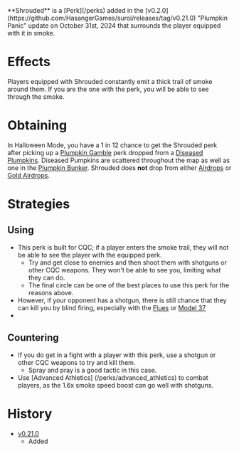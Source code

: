 <Event />
**Shrouded** is a [Perk](/perks) added in the [v0.2.0](https://github.com/HasangerGames/suroi/releases/tag/v0.21.0) "Plumpkin Panic" update on October 31st, 2024 that surrounds the player equipped with it in smoke. 

# Effects

Players equipped with Shrouded constantly emit a thick trail of smoke around them. If you are the one with the perk, you will be able to see through the smoke.

# Obtaining
In Halloween Mode, you have a 1 in 12 chance to get the Shrouded perk after picking up a [Plumpkin Gamble](/perks/lets_go_gambling) perk dropped from a [Diseased Plumpkins](/obstacles/diseased_plumpkin). Diseased Pumpkins are scattered throughout the map as well as one in the [Plumpkin Bunker](/building/plumpkin_bunker). Shrouded does **not** drop from either [Airdrops](/obstacles/airdrops) or [Gold Airdrops](/obstacles/gold_airdrop_crate).

# Strategies
## Using
- This perk is built for CQC; if a player enters the smoke trail, they will not be able to see the player with the equipped perk. 
  - Try and get close to enemies and then shoot them with shotguns or other CQC weapons. They won't be able to see you, limiting what they can do.
  - The final circle can be one of the best places to use this perk for the reasons above. 
- However, if your opponent has a shotgun, there is still chance that they can kill you by blind firing, especially with the [Flues](weapons/guns/flues) or [Model 37](weapons/guns/model_37)
- 
## Countering
- If you do get in a fight with a player with this perk, use a shotgun or other CQC weapons to try and kill them.
    - Spray and pray is a good tactic in this case.
- Use [Advanced Athletics] (/perks/advanced_athletics) to combat players, as the 1.6x smoke speed boost can go well with shotguns. 

# History
- [v0.21.0](https://github.com/HasangerGames/suroi/releases/tag/v0.21.0)
  - Added
